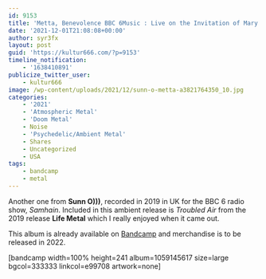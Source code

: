 ```yaml
---
id: 9153
title: 'Metta, Benevolence BBC 6Music : Live on the Invitation of Mary Anne Hobbs &#8211; Sunn O)))'
date: '2021-12-01T21:08:08+00:00'
author: syr3fx
layout: post
guid: 'https://kultur666.com/?p=9153'
timeline_notification:
    - '1638410891'
publicize_twitter_user:
    - kultur666
image: /wp-content/uploads/2021/12/sunn-o-metta-a3821764350_10.jpg
categories:
    - '2021'
    - 'Atmospheric Metal'
    - 'Doom Metal'
    - Noise
    - 'Psychedelic/Ambient Metal'
    - Shares
    - Uncategorized
    - USA
tags:
    - bandcamp
    - metal
---
```


Another one from **Sunn O)))**, recorded in 2019 in UK for the BBC 6 radio show, *Samhain*. Included in this ambient release is *Troubled Air* from the 2019 release **Life Metal** which I really enjoyed when it came out.

This album is already available on [Bandcamp](https://sunn.bandcamp.com/album/metta-benevolence-bbc-6music-live-on-the-invitation-of-mary-anne-hobbs) and merchandise is to be released in 2022.

\[bandcamp width=100% height=241 album=1059145617 size=large bgcol=333333 linkcol=e99708 artwork=none\]
